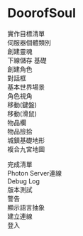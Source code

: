 # DoorofSoul

實作目標清單  
  伺服器個體類別  
  創建靈魂  
  下線儲存 基礎  
  創建角色  
  對話框  
  基本世界場景  
  角色視角  
  移動(鍵盤)  
  移動(滑鼠)  
  物品欄  
  物品撿拾  
  城鎮基礎地形  
  複合九宮地圖  
  
完成清單  
  Photon Server連線  
  Debug Log  
  版本測試  
  警告  
  顯示語言抽象  
  建立連線  
  登入  
